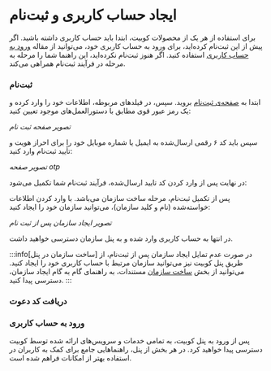 # ایجاد حساب کاربری و ثبت‌نام

برای استفاده از هر یک از محصولات کوبیت، ابتدا باید حساب کاربری داشته باشید. اگر پیش از این ثبت‌نام کرده‌اید، برای ورود به حساب کاربری خود، می‌توانید از مقاله [ورود به حساب کاربری](../login)
استفاده کنید. اگر هنوز ثبت‌نام نکرده‌اید، این راهنما شما را مرحله به مرحله در فرآیند ثبت‌نام همراهی می‌کند.

### ثبت‌نام

ابتدا به [صفحه‌ی ثبت‌نام](https://auth.kubit.ir/fa/register) بروید. سپس، در فیلدهای مربوطه، اطلاعات خود را وارد کرده و یک رمز عبور قوی مطابق با دستورالعمل‌های موجود تعیین کنید:

_تصویر صفحه ثبت نام_

سپس باید کد ۶ رقمی ارسال‌شده به ایمیل یا شماره موبایل خود را برای احراز هویت و تأیید ثبت‌نام وارد کنید:

_تصویر صفحه otp_

در نهایت پس از وارد کردن کد تایید ارسال‌شده، فرآیند ثبت‌نام شما تکمیل می‌شود:

پس از تکمیل ثبت‌نام، مرحله ساخت سازمان می‌باشد. با وارد کردن اطلاعات خواسته‌شده (نام و کلید سازمان)، می‌توانید سازمان خود را ایجاد کنید:

_تصویر ایجاد سازمان پس از ثبت نام_

در انتها به حساب کاربری وارد شده و به پنل سازمان دسترسی خواهید داشت.

:::info[ساخت سازمان در پنل]
در صورت عدم تمایل ایجاد سازمان پس از ثبت‌نام، از طریق پنل کوبیت نیز می‌توانید سازمان مرتبط با حساب کاربری خود را ایجاد کنید. می‌توانید از بخش [ساخت سازمان](../panel#create-organization)
مستندات، به راهنمای گام به گام ایجاد سازمان، دسترسی پیدا کنید.
:::

### دریافت کد دعوت

### ورود به حساب کاربری

پس از ورود به پنل کوبیت، به تمامی خدمات و سرویس‌های ارائه شده توسط کوبیت دسترسی پیدا خواهید کرد. در هر بخش از پنل، راهنماهایی جامع برای کمک به کاربران در استفاده بهتر از امکانات فراهم شده است.
